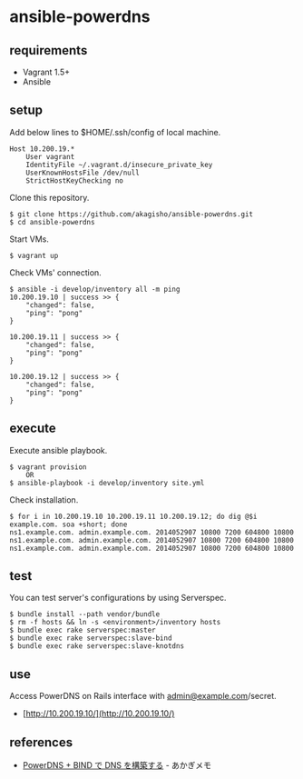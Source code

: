 # ansible-powerdns

## requirements

* Vagrant 1.5+
* Ansible

## setup

Add below lines to $HOME/.ssh/config of local machine.

    Host 10.200.19.*
        User vagrant
        IdentityFile ~/.vagrant.d/insecure_private_key
        UserKnownHostsFile /dev/null
        StrictHostKeyChecking no

Clone this repository.

    $ git clone https://github.com/akagisho/ansible-powerdns.git
    $ cd ansible-powerdns

Start VMs.

    $ vagrant up

Check VMs' connection.

    $ ansible -i develop/inventory all -m ping
    10.200.19.10 | success >> {
        "changed": false,
        "ping": "pong"
    }
    
    10.200.19.11 | success >> {
        "changed": false,
        "ping": "pong"
    }
    
    10.200.19.12 | success >> {
        "changed": false,
        "ping": "pong"
    }

## execute

Execute ansible playbook.

    $ vagrant provision
        OR
    $ ansible-playbook -i develop/inventory site.yml

Check installation.

    $ for i in 10.200.19.10 10.200.19.11 10.200.19.12; do dig @$i example.com. soa +short; done
    ns1.example.com. admin.example.com. 2014052907 10800 7200 604800 10800
    ns1.example.com. admin.example.com. 2014052907 10800 7200 604800 10800
    ns1.example.com. admin.example.com. 2014052907 10800 7200 604800 10800

## test

You can test server's configurations by using Serverspec.

    $ bundle install --path vendor/bundle
    $ rm -f hosts && ln -s <environment>/inventory hosts
    $ bundle exec rake serverspec:master
    $ bundle exec rake serverspec:slave-bind
    $ bundle exec rake serverspec:slave-knotdns

## use

Access PowerDNS on Rails interface with admin@example.com/secret.

* [http://10.200.19.10/](http://10.200.19.10/)

## references

* [PowerDNS + BIND で DNS を構築する](http://blog.akagi.jp/archives/4205.html) - あかぎメモ
